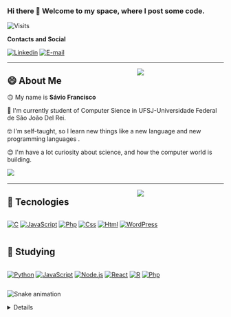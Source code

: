 ### Hi there 👋 Welcome to my space, where I post some code. 
![Visits](https://visitor-badge.laobi.icu/badge?page_id=S-Pz.S-Pz)

**Contacts and Social**

[![Linkedin](https://img.shields.io/badge/SávioFrancisco-0077B5?style=for-the-badge&logo=linkedin&logoColor=white)](https://www.linkedin.com/in/saviofrancisco/)
[![E-mail](https://img.shields.io/badge/SavioFrancisco150@hotmail.com-0078D6?style=for-the-badge&logo=windows&logoColor=white)]()
<!--
**S-Pz/S-Pz** is a ✨ _special_ ✨ repository because its `README.md` (this file) appears on your GitHub profile.

Here are some ideas to get you started:

- 🔭 I’m currently working on ...
- 🌱 I’m currently learning ...
- 👯 I’m looking to collaborate on ...
- 🤔 I’m looking for help with ...
- 💬 Ask me about ...
- 📫 How to reach me: ...
- 😄 Pronouns: ...
- ⚡ Fun fact: ...
-->

---

<img align="right" src="https://tenor.com/bec64.gif" width="40%">

## 😄 About Me
<p>

🙃 My name is **Sávio Francisco** 

🔭 I'm currently student of Computer Sience in UFSJ-Universidade Federal de São João Del Rei.

🤓 I'm self-taught, so I learn new things like a new language and new programming languages .

😊 I'm have a lot curiosity about science, and how the computer world is building.

</p>

<a href="https://github.com/S-Pz">
<img width= "48%" src="https://github-readme-stats.vercel.app/api?username=S-Pz&border_radius=15&show_icons=true&theme=gruvbox&include_all_commits=true&count_private=true&custom_title=My stats"/></a>

<br>

---
<img align="right" width= "40%" src="https://github-readme-stats.vercel.app/api/top-langs/?username=S-Pz&layout=compact&theme=gruvbox&border_radius=15"/>

## 🚀 Tecnologies



<div style="display: flex">

[![C](https://img.shields.io/badge/C-00599C?style=for-the-badge&logo=c&logoColor=white)]()
[![JavaScript](https://img.shields.io/badge/JavaScript-F7DF1E?style=for-the-badge&logo=javascript&logoColor=black)]()
[![Php](https://img.shields.io/badge/PHP-777BB4?style=for-the-badge&logo=php&logoColor=white)]()
[![Css](https://img.shields.io/badge/CSS3-1572B6?style=for-the-badge&logo=css3&logoColor=white)]()
[![Html](https://img.shields.io/badge/HTML5-E34F26?style=for-the-badge&logo=html5&logoColor=white)]()
[![WordPress](https://img.shields.io/badge/Wordpress-21759B?style=for-the-badge&logo=wordpress&logoColor=white)]()

</div>    

## 📝 Studying

<div style="display: flex" >

[![Python](https://img.shields.io/badge/Python-14354C?style=for-the-badge&logo=python&logoColor=white)]()
[![JavaScript](https://img.shields.io/badge/JavaScript-F7DF1E?style=for-the-badge&logo=javascript&logoColor=black)]()
[![Node.js](https://img.shields.io/badge/Node.js-43853D?style=for-the-badge&logo=node.js&logoColor=white)]()
[![React](https://img.shields.io/badge/React-20232A?style=for-the-badge&logo=react&logoColor=61DAFB)]()
[![R](https://img.shields.io/badge/R-276DC3?style=for-the-badge&logo=r&logoColor=white)]()
[![Php](https://img.shields.io/badge/PHP-777BB4?style=for-the-badge&logo=php&logoColor=white)]()

</div>

![Snake animation](https://github.com/S-Pz/S-Pz/blob/output/github-contribution-grid-snake.svg)

<details>

## Calculadora JS

<a href= "https://github.com/S-Pz/SA_2">

<br>

</br>
    <img width="100px" height="100px"  src="./assets/img/Calculadora.png" />

</a>

## Projeto Integrador
<a>


</a>
</details>